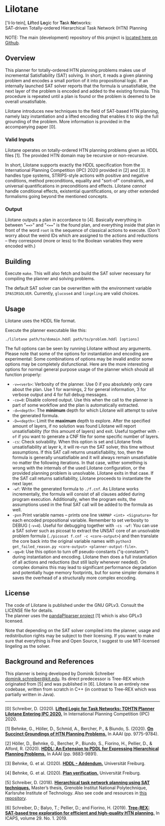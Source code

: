 # Lilotane

\['li·lo·tein], **Li**fted **Lo**gic for **Ta**sk **Ne**tworks:  
SAT-driven Totally-ordered Hierarchical Task Network (HTN) Planning  

NOTE: The main (development) repository of this project is [located here on Github](https://github.com/domschrei/lilotane).

## Overview

This planner for totally-ordered HTN planning problems makes use of incremental Satisfiability (SAT) solving. In short, it reads a given planning problem and encodes a small portion of it into propositional logic. If an internally launched SAT solver reports that the formula is unsatisfiable, the next layer of the problem is encoded and added to the existing formula. This procedure is repeated until a plan is found or the problem is deemed to be overall unsatisfiable.

Lilotane introduces new techniques to the field of SAT-based HTN planning, namely lazy instantiation and a lifted encoding that enables it to skip the full grounding of the problem. More information is provided in the accompanying paper [0].

### Valid Inputs

Lilotane operates on totally-ordered HTN planning problems given as HDDL files [1]. The provided HTN domain may be recursive or non-recursive.

In short, Lilotane supports exactly the HDDL specification from the International Planning Competition (IPC) 2020 provided in [2] and [3].
It handles type systems, STRIPS-style actions with positive and negative conditions, method preconditions, equality and "sort-of" constraints, and universal quantifications in preconditions and effects.
Lilotane _cannot_ handle conditional effects, existential quantifications, or any other extended formalisms going beyond the mentioned concepts.

### Output

Lilotane outputs a plan in accordance to [4]. Basically everything in between "`==>`" and "`<==`" is the found plan, and everything inside that plan in front of the word `root` is the sequence of classical actions to execute. 
(Don't worry about the weird IDs which are assigned to the actions and reductions – they correspond (more or less) to the Boolean variables they were encoded with.)

## Building

Execute `make`. This will also fetch and build the SAT solver necessary for compiling the planner and solving problems.

The default SAT solver can be overwritten with the environment variable `IPASIRSOLVER`. Currently, `glucose4` and `lingeling` are valid choices.

## Usage

Lilotane uses the HDDL file format.

Execute the planner executable like this:
```
./lilotane path/to/domain.hddl path/to/problem.hddl [options]
```

The full options can be seen by running Lilotane without any arguments.
Please note that some of the options for instantiation and encoding are experimental: Some combinations of options may be invalid and/or some options may be completely disfunctional. 
Here are the more interesting options for normal general purpose usage of the planner which should all function properly:

* `-v=<verb>`: Verbosity of the planner. Use 0 if you absolutely only care about the plan. Use 1 for warnings, 2 for general information, 3 for verbose output and 4 for full debug messages.
* `-co=0`: Disable colored output. Use this when the call to the planner is part of some workflow and the plan is automatically extracted.
* `-d=<depth>`: The **minimum** depth for which Lilotane will attempt to solve the generated formula. 
* `-D=<depth>`: Limit the **maximum** depth to explore. After the specified amount of layers, if no solution was found Lilotane will report unsatisfiability (for this amount of layers) and exit. Useful together with `-of` if you want to generate a CNF file for some specific number of layers.
* `-cs`: Check solvability. When this option is set and Lilotane finds unsatisfiability at layer k, it will re-run the SAT solver, this time without assumptions. If this SAT call returns unsatisfiability, too, then the formula is generally unsatisfiable and it will always remain unsatisfiable no matter the following iterations. In that case, wither something is wrong with the internals of the used Lilotane configuration, or the provided planning problem is unsolvable. Lilotane exits in that case. If the SAT call returns satisfiability, Lilotane proceeds to instantiate the next layer.
* `-wf`: Write the generated formula to `./f.cnf`. As Lilotane works incrementally, the formula will consist of all clauses added during program execution. Additionally, when the program exits, the assumptions used in the final SAT call will be added to the formula as well.
* `-pvn` Print variable names – prints one line `VARMAP <int> <Signature>` for each encoded propositional variable. Remember to set verbosity to DEBUG (`-v=4`). Useful for debugging together with `-cs -wf`: You can use a SAT solver such as picosat to extract the UNSAT core of an unsolvable problem formula (`./picosat f.cnf -c <core-output>`) and then translate the core back into the original variable names with `python3 get_failed_reason.py <core-output> <planner-output-file>`.
* `-qq=0`: Use this option to turn off pseudo-constants ("q-constants") during instantiation and encoding. Lilotane then does a full instantiation of all actions and reductions (but still lazily whenever needed). On complex domains this may lead to significant performance degradation and potentially huge memory footprints, but for some simpler domains it saves the overhead of a structurally more complex encoding.

## License

The code of Lilotane is published under the GNU GPLv3. Consult the LICENSE file for details.  
The planner uses the [pandaPIparser project](https://github.com/panda-planner-dev/pandaPIparser) [1] which is also GPLv3 licensed.

Note that depending on the SAT solver compiled into the planner, usage and redistribution rights may be subject to their licensing.
If you want to make sure that everything is Free and Open Source, I suggest to use MIT-licensed lingeling as the solver.

## Background and References

This planner is being developed by Dominik Schreiber <dominik.schreiber@kit.edu>. Its direct predecessor is Tree-REX which originated from [5] and was published in [6]. Lilotane is an entirely new codebase, written from scratch in C++ (in contrast to Tree-REX which was partially written in Java).

---

[0] Schreiber, D. (2020). [**Lifted Logic for Task Networks: TOHTN Planner Lilotane Entering IPC 2020.**](https://github.com/domschrei/lilotane/blob/master/lilotane.pdf) In International Planning Competition (IPC) 2020.

[1] Behnke, G., Höller, D., Schmid, A., Bercher, P., & Biundo, S. (2020). [**On Succinct Groundings of HTN Planning Problems.**](https://www.uni-ulm.de/fileadmin/website_uni_ulm/iui.inst.090/Publikationen/2020/AAAI-BehnkeG.1770.pdf) In AAAI (pp. 9775-9784).

[2] Höller, D., Behnke, G., Bercher, P., Biundo, S., Fiorino, H., Pellier, D., & Alford, R. (2020). [**HDDL: An Extension to PDDL for Expressing Hierarchical Planning Problems.**](https://www.uni-ulm.de/fileadmin/website_uni_ulm/iui.inst.090/Publikationen/2020/Hoeller2020HDDL.pdf) In AAAI (pp. 9883-9891).

[3] Behnke, G. et al. (2020). [**HDDL - Addendum.**](http://gki.informatik.uni-freiburg.de/competition/hddl.pdf) Universität Freiburg.

[4] Behnke, G. et al. (2020). [**Plan verification.**](http://gki.informatik.uni-freiburg.de/ipc2020/format.pdf) Universität Freiburg.

[5] Schreiber, D. (2018). [**Hierarchical task network planning using SAT techniques.**](https://baldur.iti.kit.edu/theses/schreiber.pdf) Master’s thesis, Grenoble Institut National Polytechnique, Karlsruhe Institute of Technology. Also see code and resources in [this repository](https://gitlab.com/domschrei/htn-sat).

[6] Schreiber, D.; Balyo, T.; Pellier, D.; and Fiorino, H. (2019). [**Tree-REX: SAT-based tree exploration for efficient and high-quality HTN planning.**](https://algo2.iti.kit.edu/balyo/papers/treerex.pdf) In ICAPS, volume 29. No. 1. 2019.
